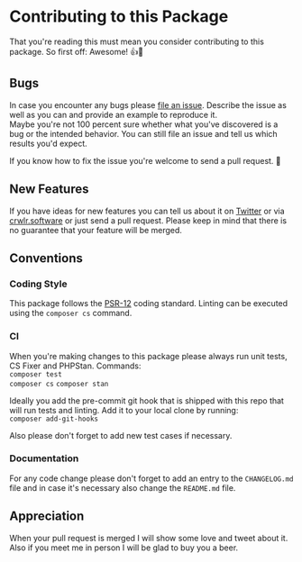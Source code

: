 # Contributing to this Package

That you're reading this must mean you consider contributing to
this package. So first off: Awesome! 👍🤘

## Bugs

In case you encounter any bugs please
[file an issue](https://github.com/crwlrsoft/robots-txt/issues/new).
Describe the issue as well as you can and provide an example to
reproduce it.  
Maybe you're not 100 percent sure whether what you've discovered
is a bug or the intended behavior. You can still file an issue
and tell us which results you'd expect.

If you know how to fix the issue you're welcome to send a pull
request. 💪

## New Features

If you have ideas for new features you can tell us about it on
[Twitter](https://twitter.com/crwlrsoft) or via
[crwlr.software](https://www.crwlr.software/contact) or just
send a pull request. Please keep in mind that there is no
guarantee that your feature will be merged.

## Conventions

### Coding Style

This package follows the
[PSR-12](https://www.php-fig.org/psr/psr-12/) coding standard.
Linting can be executed using the `composer cs` command.

### CI

When you're making changes to this package please always run
unit tests, CS Fixer and PHPStan. Commands:  
`composer test`  
`composer cs`
`composer stan`

Ideally you add the pre-commit git hook that is shipped with
this repo that will run tests and linting. Add it to your local
clone by running:  
`composer add-git-hooks`

Also please don't forget to add new test cases if necessary.

### Documentation

For any code change please don't forget to add an entry to the
`CHANGELOG.md` file and in case it's necessary also change the
`README.md` file.

## Appreciation

When your pull request is merged I will show some love and tweet
about it. Also if you meet me in person I will be glad to buy you
a beer.
